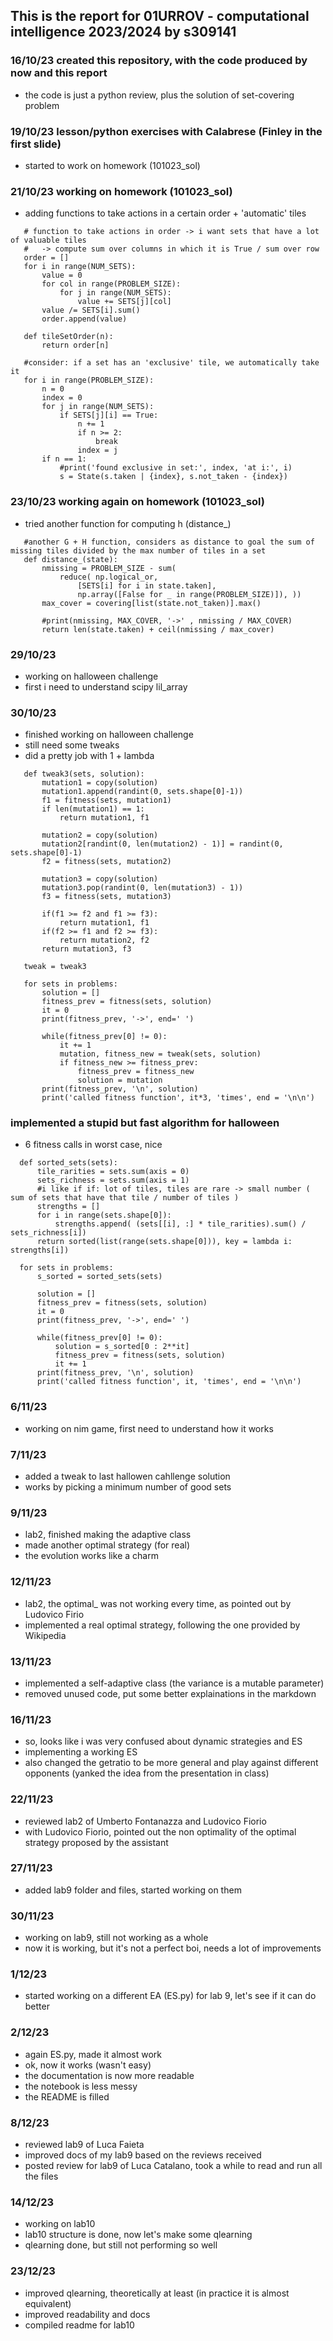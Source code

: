 ## This is the report for 01URROV - computational intelligence 2023/2024 by s309141

### 16/10/23 created this repository, with the code produced by now and this report
-  the code is just a python review, plus the solution of set-covering problem

### 19/10/23 lesson/python exercises with Calabrese (Finley in the first slide)
-  started to work on homework (101023_sol)

### 21/10/23 working on homework (101023_sol)
-  adding functions to take actions in a certain order + 'automatic' tiles
 ```
    # function to take actions in order -> i want sets that have a lot of valuable tiles 
    #   -> compute sum over columns in which it is True / sum over row
    order = []
    for i in range(NUM_SETS):
        value = 0
        for col in range(PROBLEM_SIZE):
            for j in range(NUM_SETS):    
                value += SETS[j][col]
        value /= SETS[i].sum()
        order.append(value)

    def tileSetOrder(n):
        return order[n]
 
    #consider: if a set has an 'exclusive' tile, we automatically take it
    for i in range(PROBLEM_SIZE):
        n = 0
        index = 0
        for j in range(NUM_SETS):
            if SETS[j][i] == True:
                n += 1
                if n >= 2:
                    break
                index = j
        if n == 1:
            #print('found exclusive in set:', index, 'at i:', i)        
            s = State(s.taken | {index}, s.not_taken - {index})
 ``` 

### 23/10/23 working again on homework (101023_sol)
-  tried another function for computing h (distance_)
 ```
    #another G + H function, considers as distance to goal the sum of missing tiles divided by the max number of tiles in a set 
    def distance_(state):   
        nmissing = PROBLEM_SIZE - sum(
            reduce( np.logical_or,
                [SETS[i] for i in state.taken],
                np.array([False for _ in range(PROBLEM_SIZE)]), ))
        max_cover = covering[list(state.not_taken)].max()

        #print(nmissing, MAX_COVER, '->' , nmissing / MAX_COVER)
        return len(state.taken) + ceil(nmissing / max_cover)
 ```

### 29/10/23
- working on halloween challenge
- first i need to understand scipy lil_array

### 30/10/23
- finished working on halloween challenge
- still need some tweaks
- did a pretty job with 1 + lambda
 ```
    def tweak3(sets, solution): 
        mutation1 = copy(solution)
        mutation1.append(randint(0, sets.shape[0]-1))
        f1 = fitness(sets, mutation1)
        if len(mutation1) == 1:
            return mutation1, f1
        
        mutation2 = copy(solution)    
        mutation2[randint(0, len(mutation2) - 1)] = randint(0, sets.shape[0]-1) 
        f2 = fitness(sets, mutation2)

        mutation3 = copy(solution)
        mutation3.pop(randint(0, len(mutation3) - 1)) 
        f3 = fitness(sets, mutation3)

        if(f1 >= f2 and f1 >= f3):
            return mutation1, f1
        if(f2 >= f1 and f2 >= f3):
            return mutation2, f2  
        return mutation3, f3

    tweak = tweak3

    for sets in problems:
        solution = []
        fitness_prev = fitness(sets, solution)
        it = 0
        print(fitness_prev, '->', end=' ')

        while(fitness_prev[0] != 0):
            it += 1
            mutation, fitness_new = tweak(sets, solution)
            if fitness_new >= fitness_prev:
                fitness_prev = fitness_new
                solution = mutation  
        print(fitness_prev, '\n', solution)
        print('called fitness function', it*3, 'times', end = '\n\n')
 ```
### implemented a stupid but fast algorithm for halloween
 - 6 fitness calls in worst case, nice
  ```
    def sorted_sets(sets):
        tile_rarities = sets.sum(axis = 0)
        sets_richness = sets.sum(axis = 1)
        #i like if if: lot of tiles, tiles are rare -> small number ( sum of sets that have that tile / number of tiles )
        strengths = []
        for i in range(sets.shape[0]):
            strengths.append( (sets[[i], :] * tile_rarities).sum() / sets_richness[i])
        return sorted(list(range(sets.shape[0])), key = lambda i: strengths[i])   

    for sets in problems:
        s_sorted = sorted_sets(sets)
        
        solution = []
        fitness_prev = fitness(sets, solution)
        it = 0
        print(fitness_prev, '->', end=' ')

        while(fitness_prev[0] != 0):
            solution = s_sorted[0 : 2**it]
            fitness_prev = fitness(sets, solution)
            it += 1      
        print(fitness_prev, '\n', solution)
        print('called fitness function', it, 'times', end = '\n\n')
 ```

### 6/11/23
 - working on nim game, first need to understand how it works

### 7/11/23
 - added a tweak to last hallowen cahllenge solution
 - works by picking a minimum number of good sets
   
### 9/11/23
 - lab2, finished making the adaptive class
 - made another optimal strategy (for real)
 - the evolution works like a charm

### 12/11/23
 - lab2, the optimal_ was not working every time, as pointed out by Ludovico Firio
 - implemented a real optimal strategy, following the one provided by Wikipedia

### 13/11/23
 - implemented a self-adaptive class (the variance is a mutable parameter)
 - removed unused code, put some better explainations in the markdown

### 16/11/23
 - so, looks like i was very confused about dynamic strategies and ES
 - implementing a working ES
 - also changed the getratio to be more general and play against different opponents (yanked the idea from the presentation in class)
 
 ### 22/11/23
  - reviewed lab2 of Umberto Fontanazza and Ludovico Fiorio
  - with Ludovico Fiorio, pointed out the non optimality of the optimal strategy proposed by the assistant

### 27/11/23
 - added lab9 folder and files, started working on them

### 30/11/23
 - working on lab9, still not working as a whole
 - now it is working, but it's not a perfect boi, needs a lot of improvements

### 1/12/23
 - started working on a different EA (ES.py) for lab 9, let's see if it can do better

### 2/12/23
 - again ES.py, made it almost work
 - ok, now it works (wasn't easy)
 - the documentation is now more readable
 - the notebook is less messy
 - the README is filled

### 8/12/23
 - reviewed lab9 of Luca Faieta
 - improved docs of my lab9 based on the reviews received
 - posted review for lab9 of Luca Catalano, took a while to read and run all the files

### 14/12/23
 - working on lab10
 - lab10 structure is done, now let's make some qlearning
 - qlearning done, but still not performing so well

### 23/12/23
 - improved qlearning, theoretically at least (in practice it is almost equivalent)
 - improved readability and docs
 - compiled readme for lab10